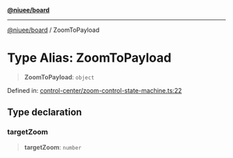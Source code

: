 [**@niuee/board**](../README.md)

***

[@niuee/board](../globals.md) / ZoomToPayload

# Type Alias: ZoomToPayload

> **ZoomToPayload**: `object`

Defined in: [control-center/zoom-control-state-machine.ts:22](https://github.com/niuee/board/blob/e6c1edcccf6525a0cc9088782c7c4653e837f533/src/control-center/zoom-control-state-machine.ts#L22)

## Type declaration

### targetZoom

> **targetZoom**: `number`
